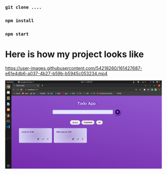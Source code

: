 ### `git clone ....`

### `npm install`

### `npm start`


# Here is how my project looks like

https://user-images.githubusercontent.com/54218260/161427687-e61e4db6-a037-4b27-b59b-b5945c053234.mp4

![](src/record/3.png)




